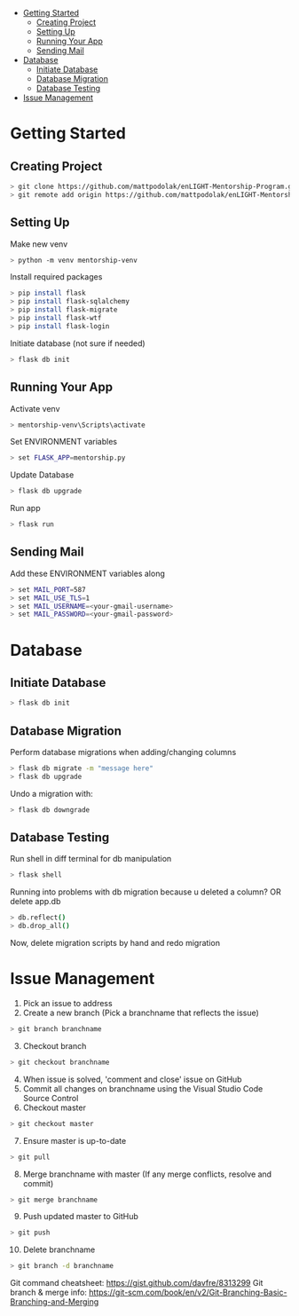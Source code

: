 
- [Getting Started](#getting-started)
    - [Creating Project](#creating-project)
    - [Setting Up](#setting-up)
    - [Running Your App](#running-your-app)
    - [Sending Mail](#sending-mail)
- [Database](#database)
    - [Initiate Database](#initiate-database)
    - [Database Migration](#database-migration)
    - [Database Testing](#database-testing)
- [Issue Management](#issue-management)

# Getting Started

## Creating Project
```bash
> git clone https://github.com/mattpodolak/enLIGHT-Mentorship-Program.git
> git remote add origin https://github.com/mattpodolak/enLIGHT-Mentorship-Program.git
```

## Setting Up
Make new venv
```bash
> python -m venv mentorship-venv
```

Install required packages
```bash
> pip install flask
> pip install flask-sqlalchemy
> pip install flask-migrate
> pip install flask-wtf
> pip install flask-login
```

Initiate database (not sure if needed)
```bash
> flask db init
```

## Running Your App
Activate venv
```bash
> mentorship-venv\Scripts\activate
```

Set ENVIRONMENT variables
```bash
> set FLASK_APP=mentorship.py
```

Update Database
```bash
> flask db upgrade
```

Run app
```bash
> flask run
```
## Sending Mail
Add these ENVIRONMENT variables along
```bash
> set MAIL_PORT=587
> set MAIL_USE_TLS=1
> set MAIL_USERNAME=<your-gmail-username>
> set MAIL_PASSWORD=<your-gmail-password>
```

# Database 

## Initiate Database
```bash
> flask db init
```

## Database Migration
Perform database migrations when adding/changing columns
```bash
> flask db migrate -m "message here"
> flask db upgrade
```
Undo a migration with:
```bash
> flask db downgrade
```

## Database Testing
Run shell in diff terminal for db manipulation
```bash
> flask shell
```

Running into problems with db migration because u deleted a column? OR delete app.db
```bash
> db.reflect()
> db.drop_all()
```
Now, delete migration scripts by hand and redo migration

# Issue Management
1. Pick an issue to address
2. Create a new branch (Pick a branchname that reflects the issue)
```bash 
> git branch branchname
``` 
3. Checkout branch 
```bash 
> git checkout branchname
```
4. When issue is solved, 'comment and close' issue on GitHub
5. Commit all changes on branchname using the Visual Studio Code Source Control
6. Checkout master 
```bash 
> git checkout master
```
7. Ensure master is up-to-date 
```bash 
> git pull
```
8. Merge branchname with master (If any merge conflicts, resolve and commit)
```bash 
> git merge branchname
``` 
9. Push updated master to GitHub 
```bash 
> git push
```
10. Delete branchname 
```bash 
> git branch -d branchname
```

Git command cheatsheet: https://gist.github.com/davfre/8313299
Git branch & merge info: https://git-scm.com/book/en/v2/Git-Branching-Basic-Branching-and-Merging

